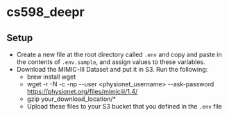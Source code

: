 # cs598_deepr

## Setup
- Create a new file at the root directory called `.env` and copy and paste in the contents of `.env.sample`, and assign values to these variables.
- Download the MIMIC-III Dataset and put it in S3. Run the following:
  - brew install wget
  - wget -r -N -c -np --user <physionet_username> --ask-password https://physionet.org/files/mimiciii/1.4/
  - gzip your_download_location/*
  - Upload these files to your S3 bucket that you defined in the `.env` file